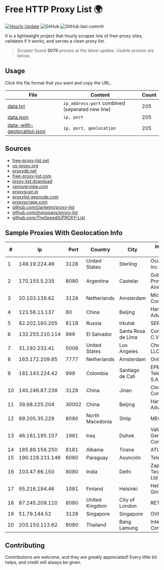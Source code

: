
# Free HTTP Proxy List 🌍

[![Hourly Update](https://github.com/mertguvencli/http-proxy-list/actions/workflows/main.yml/badge.svg?branch=main)](https://github.com/mertguvencli/http-proxy-list/actions/workflows/main.yml)
![GitHub](https://img.shields.io/github/license/mertguvencli/http-proxy-list)
![GitHub last commit](https://img.shields.io/github/last-commit/mertguvencli/http-proxy-list)

It is a lightweight project that hourly scrapes lots of free-proxy sites, validates if it works, and serves a clean proxy list.


> Scraper found **3079** proxies at the latest update. Usable proxies are below.

## Usage

Click the file format that you want and copy the URL.


|File|Content|Count|
|----|-------|-----|
|[data.txt](https://raw.githubusercontent.com/mertguvencli/http-proxy-list/main/proxy-list/data.txt)|`ip_address:port` combined (seperated new line)|205|
|[data.json](https://raw.githubusercontent.com/mertguvencli/http-proxy-list/main/proxy-list/data.json)|`ip, port`|205|
|[data-with-geolocation.json](https://raw.githubusercontent.com/mertguvencli/http-proxy-list/main/proxy-list/data-with-geolocation.json)|`ip, port, geolocation`|205|

## Sources

* [free-proxy-list.net](https://free-proxy-list.net)
* [us-proxy.org](https://www.us-proxy.org)
* [proxydb.net](http://proxydb.net)
* [free-proxy-list.com](https://free-proxy-list.com/?page=&port=&type%5B%5D=http&type%5B%5D=https&up_time=0&search=Search)
* [proxy-list.download](https://www.proxy-list.download/HTTP)
* [vpnoverview.com](https://vpnoverview.com/privacy/anonymous-browsing/free-proxy-servers)
* [proxyscan.io](https://www.proxyscan.io)
* [proxylist.geonode.com](https://proxylist.geonode.com/api/proxy-list?limit=300&page=1&sort_by=lastChecked&sort_type=desc&protocols=http,https)
* [proxyscrape.com](https://api.proxyscrape.com/v2/?request=displayproxies&protocol=http&timeout=10000&country=all&ssl=all&anonymity=all)
* [github.com/clarketm/proxy-list](https://raw.githubusercontent.com/clarketm/proxy-list/master/proxy-list-raw.txt)
* [github.com/monosans/proxy-list](https://raw.githubusercontent.com/monosans/proxy-list/main/proxies/http.txt)
* [github.com/TheSpeedX/PROXY-List](https://raw.githubusercontent.com/TheSpeedX/PROXY-List/master/http.txt)


## Sample Proxies With Geolocation Info

|#|Ip|Port|Country|City|Internet Service Provider|
|-|--|----|-------|----|-------------------------|
|1|149.19.224.49|3128|United States|Sterling|Oculus Networks Inc|
|2|170.155.5.235|8080|Argentina|Castelar|Gobernacion de la Provincia de Buenos Aires|
|3|20.103.139.62|3128|Netherlands|Amsterdam|Microsoft Corporation|
|4|123.56.13.137|80|China|Beijing|Hangzhou Alibaba Advertising Co|
|5|82.202.160.205|8118|Russia|Irkutsk|SERVER|
|6|132.255.210.114|999|El Salvador|Santa Rosa de Lima|Conective S.a. De C.V.|
|7|31.192.232.41|5006|United States|Los Angeles|Chelyabinsk-Signal LLC|
|8|163.172.209.85|7777|Netherlands|Amsterdam|Online SAS NL|
|9|181.143.224.42|999|Colombia|Santiago de Cali|EPM Telecomunicaciones S.A. E.S.P.|
|10|140.246.87.238|3128|China|Jinan|Cloud Computing Corporation|
|11|39.98.225.204|30002|China|Beijing|Hangzhou Alibaba Advertising Co|
|12|89.205.35.229|8080|North Macedonia|Shtip|MEGANET|
|13|46.161.195.107|1981|Iraq|Duhok|Valin Company for General Trading and Communication LTD|
|14|185.89.156.250|8181|Albania|Tirana|ATU|
|15|190.128.231.146|8080|Paraguay|Asunción|Telecel S.A.|
|16|103.47.66.150|8080|India|Delhi|Zapbytes Technologies Pvt. Ltd|
|17|95.216.194.46|1081|Finland|Helsinki|Hetzner Online GmbH|
|18|87.245.209.110|8080|United Kingdom|City of London|RETN Limited|
|19|51.79.144.52|3128|Singapore|Singapore|OVH SAS|
|20|203.150.113.62|8080|Thailand|Bang Lamung|Internet Thailand Company Ltd.|



## Contributing

Contributions are welcome, and they are greatly appreciated! Every
little bit helps, and credit will always be given.

